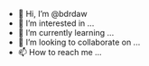 - 👋 Hi, I’m @bdrdaw
- 👀 I’m interested in ...
- 🌱 I’m currently learning ...
- 💞️ I’m looking to collaborate on ...
- 📫 How to reach me ...

<!---
bdrdaw/bdrdaw is a ✨ special ✨ repository because its `README.md` (this file) appears on your GitHub profile.
You can click the Preview link to take a look at your changes.
--->
